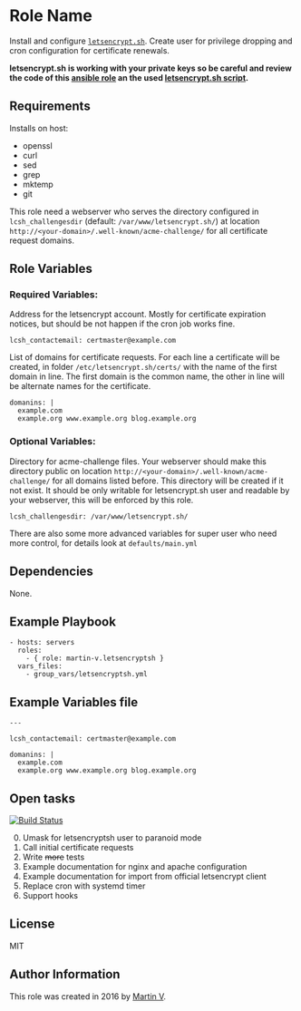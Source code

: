 Role Name
=========

Install and configure
[`letsencrypt.sh`](https://github.com/lukas2511/letsencrypt.sh).
Create user for privilege dropping and cron configuration for certificate
renewals.


**letsencrypt.sh is working with your private keys so be careful and review
the code of this [ansible role](https://github.com/martin-v/ansible-letsencryptsh)
an the used [letsencrypt.sh script](https://github.com/lukas2511/letsencrypt.sh/blob/2099c77fee3e7a15c5cea93063248af4569bf8de/letsencrypt.sh).**


Requirements
------------

Installs on host:
  - openssl
  - curl
  - sed
  - grep
  - mktemp
  - git

This role need a webserver who serves the directory configured in `lcsh_challengesdir`
(default: `/var/www/letsencrypt.sh/`) at location
`http://<your-domain>/.well-known/acme-challenge/` for all certificate
request domains.


Role Variables
--------------

### Required Variables:

Address for the letsencrypt account. Mostly for certificate expiration notices,
but should be not happen if the cron job works fine.

    lcsh_contactemail: certmaster@example.com

List of domains for certificate requests. For each line a certificate will
be created, in folder `/etc/letsencrypt.sh/certs/` with the name of the first
domain in line. The first domain is the common name, the other in line will
be alternate names for the certificate.

    domanins: |
      example.com
      example.org www.example.org blog.example.org


### Optional Variables:

Directory for acme-challenge files. Your webserver should make this directory
public on location `http://<your-domain>/.well-known/acme-challenge/` for all domains listed
before. This directory will be created if it not exist. It should be only
writable for letsencrypt.sh user and readable by your webserver, this will
be enforced by this role.

    lcsh_challengesdir: /var/www/letsencrypt.sh/


There are also some more advanced variables for super user who need more control,
for details look at `defaults/main.yml`


Dependencies
------------

None.


Example Playbook
----------------

    - hosts: servers
      roles:
        - { role: martin-v.letsencryptsh }
      vars_files:
        - group_vars/letsencryptsh.yml

Example Variables file
----------------------

    ---

    lcsh_contactemail: certmaster@example.com

    domanins: |
      example.com
      example.org www.example.org blog.example.org


Open tasks
----------

[![Build Status](https://travis-ci.org/martin-v/ansible-letsencryptsh.svg?branch=master)](https://travis-ci.org/martin-v/ansible-letsencryptsh)

0. Umask for letsencryptsh user to paranoid mode
0. Call initial certificate requests
0. Write <del>more</del> tests
0. Example documentation for nginx and apache configuration
0. Example documentation for import from official letsencrypt client
0. Replace cron with systemd timer
0. Support hooks


License
-------

MIT

Author Information
------------------

This role was created in 2016 by [Martin V](https://github.com/martin-v).
